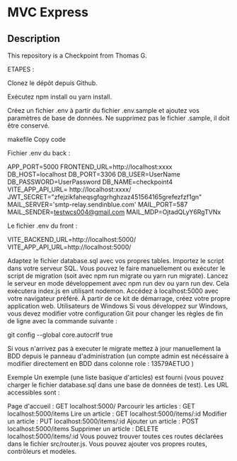 # MVC Express

## Description

This repository is a Checkpoint from Thomas G.

ETAPES :

Clonez le dépôt depuis Github.

Exécutez npm install ou yarn install.

Créez un fichier .env à partir du fichier .env.sample et ajoutez vos paramètres de base de données. Ne supprimez pas le fichier .sample, il doit être conservé.

makefile
Copy code

Fichier .env du back :

APP_PORT=5000
FRONTEND_URL=http://localhost:xxxx
DB_HOST=localhost
DB_PORT=3306
DB_USER=UserName
DB_PASSWORD=UserPassword
DB_NAME=checkpoint4
VITE_APP_API_URL= http://localhost:xxxx/
JWT_SECRET="zfejzikfaheqsgfqgrhghzaz451564165grefezfzf1gn"
MAIL_SERVER='smtp-relay.sendinblue.com'
MAIL_PORT=587
MAIL_SENDER=testwcs004@gmail.com
MAIL_MDP=OjtadQLyY6RgTVNx

Le fichier .env du front :

VITE_BACKEND_URL=http://localhost:5000/
VITE_APP_API_URL=http://localhost:5000/

Adaptez le fichier database.sql avec vos propres tables. Importez le script dans votre serveur SQL. Vous pouvez le faire manuellement ou exécuter le script de migration (soit avec npm run migrate ou yarn run migrate).
Lancez le serveur en mode développement avec npm run dev ou yarn run dev. Cela exécutera index.js en utilisant nodemon.
Accédez à localhost:5000 avec votre navigateur préféré.
À partir de ce kit de démarrage, créez votre propre application web.
Utilisateurs de Windows
Si vous développez sur Windows, vous devez modifier votre configuration Git pour changer les règles de fin de ligne avec la commande suivante :

git config --global core.autocrlf true

Si vous n'arrivez pas à executer le migrate mettez à jour manuellement la BDD depuis le panneau d'administration (un compte admin est nécéssaire à modifier directement en BDD dans colonne role : 13579AETUO )

Exemple
Un exemple (une liste basique d'articles) est fourni (vous pouvez charger le fichier database.sql dans une base de données de test). Les URL accessibles sont :

Page d'accueil : GET localhost:5000/
Parcourir les articles : GET localhost:5000/items
Lire un article : GET localhost:5000/items/:id
Modifier un article : PUT localhost:5000/items/:id
Ajouter un article : POST localhost:5000/items
Supprimer un article : DELETE localhost:5000/items/:id
Vous pouvez trouver toutes ces routes déclarées dans le fichier src/router.js. Vous pouvez ajouter vos propres routes, contrôleurs et modèles.
